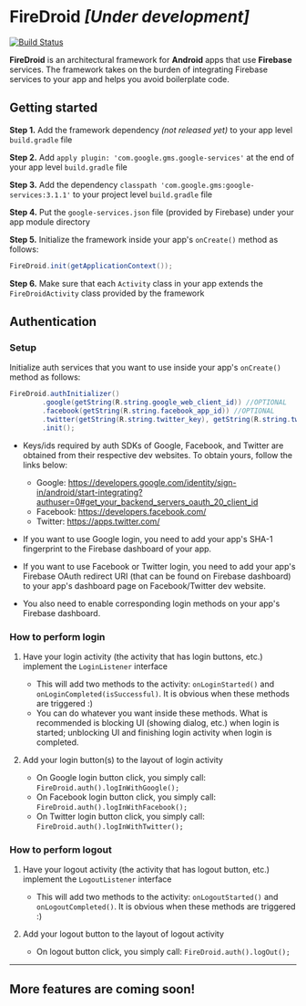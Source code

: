 # FireDroid *[Under development]*

[![Build Status](https://travis-ci.org/ugurcany/FireDroid.svg?branch=develop)](https://travis-ci.org/ugurcany/FireDroid)

**FireDroid** is an architectural framework for **Android** apps that use **Firebase** services. The framework takes on the burden of integrating Firebase services to your app and helps you avoid boilerplate code.

## Getting started

**Step 1.** Add the framework dependency *(not released yet)* to your app level `build.gradle` file

**Step 2.** Add `apply plugin: 'com.google.gms.google-services'` at the end of your app level `build.gradle` file

**Step 3.** Add the dependency `classpath 'com.google.gms:google-services:3.1.1'` to your project level `build.gradle` file

**Step 4.** Put the `google-services.json` file (provided by Firebase) under your app module directory

**Step 5.** Initialize the framework inside your app's `onCreate()` method as follows:
```java
FireDroid.init(getApplicationContext());
```

**Step 6.** Make sure that each `Activity` class in your app extends the `FireDroidActivity` class provided by the framework


## Authentication

### Setup

Initialize auth services that you want to use inside your app's `onCreate()` method as follows:
```java
FireDroid.authInitializer()
		.google(getString(R.string.google_web_client_id)) //OPTIONAL
		.facebook(getString(R.string.facebook_app_id)) //OPTIONAL
		.twitter(getString(R.string.twitter_key), getString(R.string.twitter_secret)) //OPTIONAL
		.init();
```

* Keys/ids required by auth SDKs of Google, Facebook, and Twitter are obtained from their respective dev websites. To obtain yours, follow the links below:
	* Google: https://developers.google.com/identity/sign-in/android/start-integrating?authuser=0#get_your_backend_servers_oauth_20_client_id
	* Facebook: https://developers.facebook.com/
	* Twitter: https://apps.twitter.com/

* If you want to use Google login, you need to add your app's SHA-1 fingerprint to the Firebase dashboard of your app.

* If you want to use Facebook or Twitter login, you need to add your app's Firebase OAuth redirect URI (that can be found on Firebase dashboard) to your app's dashboard page on Facebook/Twitter dev website.

* You also need to enable corresponding login methods on your app's Firebase dashboard.

### How to perform login

1. Have your login activity (the activity that has login buttons, etc.) implement the `LoginListener` interface
	- This will add two methods to the activity: `onLoginStarted()` and `onLoginCompleted(isSuccessful)`. It is obvious when these methods are triggered :)
	- You can do whatever you want inside these methods. What is recommended is blocking UI (showing dialog, etc.) when login is started; unblocking UI and finishing login activity when login is completed.

2. Add your login button(s) to the layout of login activity
	- On Google login button click, you simply call: `FireDroid.auth().logInWithGoogle();`
	- On Facebook login button click, you simply call: `FireDroid.auth().logInWithFacebook();`
	- On Twitter login button click, you simply call: `FireDroid.auth().logInWithTwitter();`

### How to perform logout

1. Have your logout activity (the activity that has logout button, etc.) implement the `LogoutListener` interface
	- This will add two methods to the activity: `onLogoutStarted()` and `onLogoutCompleted()`. It is obvious when these methods are triggered :)

2. Add your logout button to the layout of logout activity
	- On logout button click, you simply call: `FireDroid.auth().logOut();`


- - -

## More features are coming soon!
